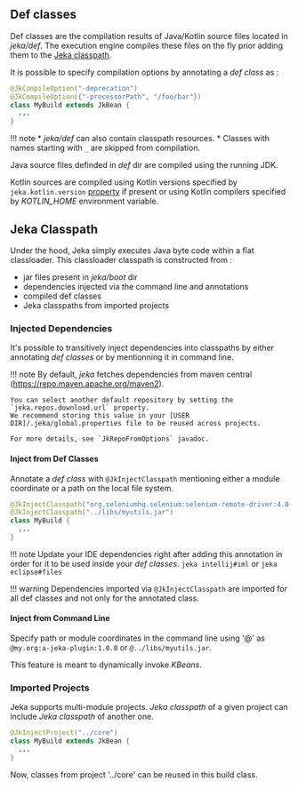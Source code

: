## Def classes

Def classes are the compilation results of Java/Kotlin source files located in _jeka/def_. 
The execution engine compiles these files on the fly prior adding them to the [Jeka classpath](#jeka-classpath).

It is possible to specify compilation options by annotating a _def class_ as :

```Java
@JkCompileOption("-deprecation")
@JkCompileOption({"-processorPath", "/foo/bar"})
class MyBuild extends JkBean {
  ...
}
```

!!! note
    * _jeka/def_ can also contain classpath resources.
    * Classes with names starting with `_` are skipped from compilation.

Java source files definded in *def* dir are compiled using the running JDK.

Kotlin sources are compiled using Kotlin versions specified by `jeka.kotlin.version` [property](#properties) if present or 
using Kotlin compilers specified by _KOTLIN_HOME_ environment variable. 


## Jeka Classpath

Under the hood, Jeka simply executes Java byte code within a flat classloader.
This classloader classpath is constructed from :

* jar files present in _jeka/boot_ dir
* dependencies injected via the command line and annotations
* compiled def classes
* Jeka classpaths from imported projects

### Injected Dependencies

It's possible to transitively inject dependencies into classpaths by either annotating _def classes_ or by mentionning it in command line.

!!! note
    By default, _jeka_ fetches dependencies from maven central (https://repo.maven.apache.org/maven2).

    You can select another default repository by setting the `jeka.repos.download.url` property. 
    We recommend storing this value in your [USER DIR]/.jeka/global.properties file to be reused across projects.

    For more details, see `JkRepoFromOptions` javadoc.

#### Inject from Def Classes

Annotate a _def class_ with `@JkInjectClasspath` mentioning either a module coordinate or a path on the local file system.

```Java
@JkInjectClasspath("org.seleniumhq.selenium:selenium-remote-driver:4.0.0")
@JkInjectClasspath("../libs/myutils.jar")
class MyBuild {
  ...
}
```

!!! note
    Update your IDE dependencies right after adding this annotation in order for it to be 
    used inside your _def classes_.
    `jeka intellij#iml` or `jeka eclipse#files`

!!! warning
    Dependencies imported via `@JkInjectClasspath` are imported for all def classes and not only for the annotated class.


#### Inject from Command Line

Specify path or module coordinates in the command line using '@' as `@my.org:a-jeka-plugin:1.0.0` or `@../libs/myutils.jar`.

This feature is meant to dynamically invoke _KBeans_.

### Imported Projects

Jeka supports multi-module projects. _Jeka classpath_ of a given project can include _Jeka classpath_ of another one.

```Java
@JkInjectProject("../core")
class MyBuild extends JkBean {
  ...
}
```
Now, classes from project '../core' can be reused in this build class.
